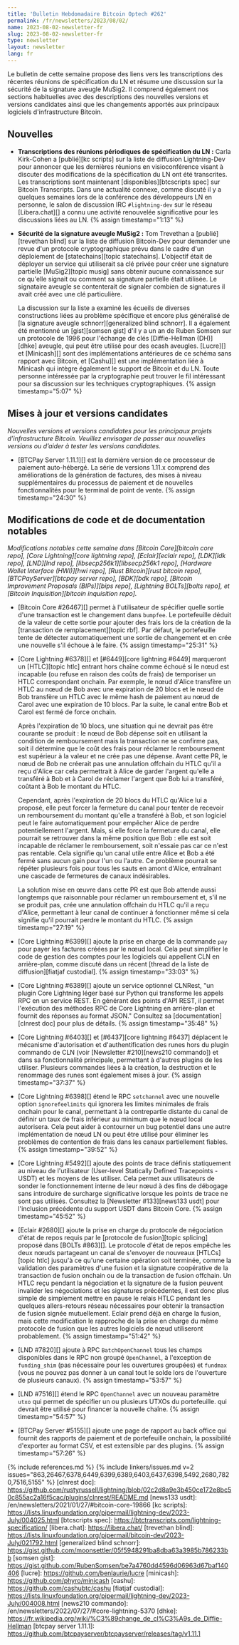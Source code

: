 ```yaml
---
title: 'Bulletin Hebdomadaire Bitcoin Optech #262'
permalink: /fr/newsletters/2023/08/02/
name: 2023-08-02-newsletter-fr
slug: 2023-08-02-newsletter-fr
type: newsletter
layout: newsletter
lang: fr
---
```

Le bulletin de cette semaine propose des liens vers les transcriptions des récentes réunions de spécification du LN et
résume une discussion sur la sécurité de la signature aveugle MuSig2. Il comprend également nos sections habituelles avec
des descriptions des nouvelles versions et versions candidates ainsi que les changements apportés aux principaux logiciels
d'infrastructure Bitcoin.

## Nouvelles

- **Transcriptions des réunions périodiques de spécification du LN :** Carla Kirk-Cohen a [publié][kc scripts] sur la liste de
  diffusion Lightning-Dev pour annoncer que les dernières réunions en visioconférence visant à discuter des modifications de la
  spécification du LN ont été transcrites. Les transcriptions sont maintenant [disponibles][btcscripts spec] sur Bitcoin
  Transcripts. Dans une actualité connexe, comme discuté il y a quelques semaines lors de la conférence des développeurs LN en
  personne, le salon de discussion IRC `#lightning-dev` sur le réseau [Libera.chat][] a connu une activité renouvelée
  significative pour les discussions liées au LN. {% assign timestamp="1:13" %}

- **Sécurité de la signature aveugle MuSig2 :** Tom Trevethan a [publié][trevethan blind] sur la liste de diffusion Bitcoin-Dev
  pour demander une revue d'un protocole cryptographique prévu dans le cadre d'un déploiement de [statechains][topic statechains].
  L'objectif était de déployer un service qui utiliserait sa clé privée pour créer une signature partielle [MuSig2][topic musig]
  sans obtenir aucune connaissance sur ce qu'elle signait ou comment sa signature partielle était utilisée. Le signataire aveugle
  se contenterait de signaler combien de signatures il avait créé avec une clé particulière.

    La discussion sur la liste a examiné les écueils de diverses constructions liées au problème spécifique et encore plus généralisé de [la signature aveugle schnorr][generalized blind schnorr]. Il a également été mentionné un [gist][somsen gist]
    d'il y a un an de Ruben Somsen sur un protocole de 1996 pour l'échange de clés [Diffie-Hellman (DH)][dhke] aveugle, qui peut
    être utilisé pour des ecash aveugles. [Lucre][] et [Minicash][] sont des implémentations antérieures de ce schéma sans rapport
    avec Bitcoin, et [Cashu][] est une implémentation liée à Minicash qui intègre également le support de Bitcoin et du LN.
    Toute personne intéressée par la cryptographie peut trouver le fil intéressant pour sa discussion sur les techniques
    cryptographiques. {% assign timestamp="5:07" %}

## Mises à jour et versions candidates

*Nouvelles versions et versions candidates pour les principaux projets d’infrastructure
Bitcoin. Veuillez envisager de passer aux nouvelles versions ou d’aider à tester
les versions candidates.*

- [BTCPay Server 1.11.1][] est la dernière version de ce processeur de paiement auto-hébergé. La série de versions 1.11.x comprend
  des améliorations de la génération de factures, des mises à niveau supplémentaires du processus de paiement et de nouvelles
  fonctionnalités pour le terminal de point de vente. {% assign timestamp="24:30" %}

## Modifications de code et de documentation notables

*Modifications notables cette semaine dans [Bitcoin Core][bitcoin core repo], [Core Lightning][core lightning repo],
[Eclair][eclair repo], [LDK][ldk repo], [LND][lnd repo], [libsecp256k1][libsecp256k1 repo], [Hardware Wallet
Interface (HWI)][hwi repo], [Rust Bitcoin][rust bitcoin repo], [BTCPayServer][btcpay server repo], [BDK][bdk repo],
[Bitcoin Improvement Proposals (BIPs)][bips repo], [Lightning BOLTs][bolts repo],
et [Bitcoin Inquisition][bitcoin inquisition repo].*

- [Bitcoin Core #26467][] permet à l'utilisateur de spécifier quelle sortie d'une transaction est le changement dans `bumpfee`.
  Le portefeuille déduit de la valeur de cette sortie pour ajouter des frais lors de la création de la [transaction de
  remplacement][topic rbf]. Par défaut, le portefeuille tente de détecter automatiquement une sortie de changement et en crée
  une nouvelle s'il échoue à le faire. {% assign timestamp="25:31" %}

- [Core Lightning #6378][] et [#6449][core lightning #6449] marqueront un [HTLC][topic htlc] entrant hors chaîne comme échoué si
  le nœud est incapable (ou refuse en raison des coûts de frais) de temporiser un HTLC correspondant onchain. Par exemple, le nœud
  d'Alice transfère un HTLC au nœud de Bob avec une expiration de 20 blocs et le nœud de Bob transfère un HTLC avec le même hash
  de paiement au nœud de Carol avec une expiration de 10 blocs. Par la suite, le canal entre Bob et Carol est fermé de force
  onchain.

    Après l'expiration de 10 blocs, une situation qui ne devrait pas être courante se produit : le nœud de Bob dépense soit en
    utilisant la condition de remboursement mais la transaction ne se confirme pas, soit il détermine que le coût des frais pour
    réclamer le remboursement est supérieur à la valeur et ne crée pas une dépense. Avant cette PR, le nœud de Bob ne créerait
    pas une annulation offchain du HTLC qu'il a reçu d'Alice car cela permettrait à Alice de garder l'argent qu'elle a transféré
    à Bob et à Carol de réclamer l'argent que Bob lui a transféré, coûtant à Bob le montant du HTLC.

    Cependant, après l'expiration de 20 blocs du HTLC qu'Alice lui a proposé, elle peut forcer la fermeture du canal pour tenter
    de recevoir un remboursement du montant qu'elle a transféré à Bob, et son logiciel peut le faire automatiquement pour empêcher
    Alice de perdre potentiellement l'argent. Mais, si elle force la fermeture du canal, elle pourrait
    se retrouver dans la même position que Bob : elle est soit incapable de réclamer le remboursement, soit n'essaie pas car ce
    n'est pas rentable. Cela signifie qu'un canal utile entre Alice et Bob a été fermé sans aucun gain pour l'un ou l'autre. Ce
    problème pourrait se répéter plusieurs fois pour tous les sauts en amont d'Alice, entraînant une cascade de fermetures de
    canaux indésirables.

    La solution mise en œuvre dans cette PR est que Bob attende aussi longtemps que raisonnable pour réclamer un remboursement
    et, s'il ne se produit pas, crée une annulation offchain du HTLC qu'il a reçu d'Alice, permettant à leur canal de continuer
    à fonctionner même si cela signifie qu'il pourrait perdre le montant du HTLC. {% assign timestamp="27:19" %}

- [Core Lightning #6399][] ajoute la prise en charge de la commande `pay` pour payer les factures créées par le nœud local.
  Cela peut simplifier le code de gestion des comptes pour les logiciels qui appellent CLN en arrière-plan, comme discuté
  dans un récent [thread de la liste de diffusion][fiatjaf custodial]. {% assign timestamp="33:03" %}

- [Core Lightning #6389][] ajoute un service optionnel CLNRest, "un
  plugin Core Lightning léger basé sur Python qui transforme les appels RPC
  en un service REST. En générant des points d'API REST, il permet
  l'exécution des méthodes RPC de Core Lightning en arrière-plan
  et fournit des réponses au format JSON."  Consultez sa
  [documentation][clnrest doc] pour plus de détails. {% assign timestamp="35:48" %}

- [Core Lightning #6403][] et [#6437][core lightning #6437] déplacent le
  mécanisme d'autorisation et d'authentification des runes hors du plugin commando de CLN
  (voir [Newsletter #210][news210 commando]) et dans sa fonctionnalité principale,
  permettant à d'autres plugins de les utiliser. Plusieurs
  commandes liées à la création, la destruction et le renommage des runes sont également
  mises à jour. {% assign timestamp="37:37" %}

- [Core Lightning #6398][] étend le RPC `setchannel` avec une nouvelle
  option `ignorefeelimits` qui ignorera les limites minimales de frais onchain
  pour le canal, permettant à la contrepartie distante du canal de
  définir un taux de frais inférieur au minimum que le nœud local autorisera. Cela peut
  aider à contourner un bug potentiel dans une autre implémentation de nœud LN ou
  peut être utilisé pour éliminer les problèmes de contention de frais dans
  les canaux partiellement fiables. {% assign timestamp="39:52" %}

- [Core Lightning #5492][] ajoute des points de trace définis statiquement au niveau de l'utilisateur
  (User-level Statically Defined Tracepoints - USDT) et les moyens de les utiliser. Cela permet aux utilisateurs de sonder
  le fonctionnement interne de leur nœud à des fins de débogage sans introduire de
  surcharge significative lorsque les points de trace ne sont pas utilisés. Consultez la
  [Newsletter #133][news133 usdt] pour l'inclusion précédente du support USDT
  dans Bitcoin Core. {% assign timestamp="45:52" %}

- [Eclair #2680][] ajoute la prise en charge du protocole de négociation d'état de repos
  requis par le [protocole de fusion][topic splicing] proposé dans [BOLTs #863][]. Le protocole d'état de repos empêche les
  deux nœuds partageant un canal de s'envoyer de nouveaux [HTLCs][topic htlc]
  jusqu'à ce qu'une certaine opération soit terminée, comme la validation des
  paramètres d'une fusion et la signature coopérative de la transaction de fusion onchain
  ou de la transaction de fusion offchain. Un HTLC reçu pendant la négociation
  et la signature de la fusion peuvent invalider les négociations et les signatures précédentes, il est donc plus simple de
  simplement mettre en pause le relais HTLC pendant les quelques allers-retours réseau nécessaires pour obtenir la transaction
  de fusion signée mutuellement. Eclair
  prend déjà en charge la fusion, mais cette modification le rapproche
  de la prise en charge du même protocole de fusion que les autres logiciels de nœud
  utiliseront probablement. {% assign timestamp="51:42" %}

- [LND #7820][] ajoute à RPC `BatchOpenChannel` tous les champs
  disponibles dans le RPC non groupé `OpenChannel`, à l'exception de
  `funding_shim` (pas nécessaire pour les ouvertures groupées) et `fundmax` (vous
  ne pouvez pas donner à un canal tout le solde lors de l'ouverture de plusieurs
  canaux). {% assign timestamp="53:57" %}

- [LND #7516][] étend le RPC `OpenChannel` avec un nouveau paramètre `utxo`
  qui permet de spécifier un ou plusieurs UTXOs du portefeuille.
  qui devrait être utilisé pour financer la nouvelle chaîne. {% assign timestamp="54:57" %}

- [BTCPay Server #5155][] ajoute une page de rapport au back office qui fournit
  des rapports de paiement et de portefeuille onchain, la possibilité d'exporter au format CSV, et est
  extensible par des plugins. {% assign timestamp="57:26" %}

{% include references.md %}
{% include linkers/issues.md v=2 issues="863,26467,6378,6449,6399,6389,6403,6437,6398,5492,2680,7820,7516,5155" %}
[clnrest doc]: https://github.com/rustyrussell/lightning/blob/02c2d8a9e3b450ce172e8bc50c855ac2a16f5cac/plugins/clnrest/README.md
[news133 usdt]: /en/newsletters/2021/01/27/#bitcoin-core-19866
[kc scripts]: https://lists.linuxfoundation.org/pipermail/lightning-dev/2023-July/004025.html
[btcscripts spec]: https://btctranscripts.com/lightning-specification/
[libera.chat]: https://libera.chat/
[trevethan blind]: https://lists.linuxfoundation.org/pipermail/bitcoin-dev/2023-July/021792.html
[generalized blind schnorr]: https://gist.github.com/moonsettler/05f5948291ba8dba63a3985b786233bb
[somsen gist]: https://gist.github.com/RubenSomsen/be7a4760dd4596d06963d67baf140406
[lucre]: https://github.com/benlaurie/lucre
[minicash]: https://github.com/phyro/minicash
[cashu]: https://github.com/cashubtc/cashu
[fiatjaf custodial]: https://lists.linuxfoundation.org/pipermail/lightning-dev/2023-July/004008.html
[news210 commando]: /en/newsletters/2022/07/27/#core-lightning-5370
[dhke]: https://fr.wikipedia.org/wiki/%C3%89change_de_cl%C3%A9s_de_Diffie-Hellman
[btcpay server 1.11.1]: https://github.com/btcpayserver/btcpayserver/releases/tag/v1.11.1
